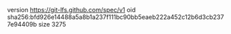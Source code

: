 version https://git-lfs.github.com/spec/v1
oid sha256:bfd926e14488a5a8b1a237f111bc90bb5eaeb222a452c12b6d3cb2377e94409b
size 3275
